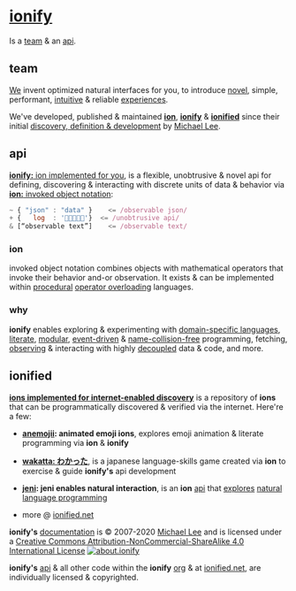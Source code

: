 # [ionify](https://ionify.net)

Is a [team](#team) & an [api](#api).

## team

[We](https://github.com/orgs/ionify/people)
invent optimized natural interfaces for you, to introduce
[novel](https://glitch.com/~anemojii),
simple, performant,
[intuitive](https://github.com/ionified/jeni-ions.iskitz.net/blob/public/jeni.play.js)
& reliable
[experiences](https://ionified.net/).

We've developed, published & maintained
[**ion**](./ions/ion.md), [**ionify**](#api) & [**ionified**](#ionified)
since their initial
[discovery, definition & development](origin.md)
by
[Michael Lee](https://github.com/iskitz).


## api

[**ionify:** ion implemented for you](https://api.ionify.net),
is a flexible, unobtrusive & novel api for defining, discovering &
interacting with discrete units of data & behavior via
[**ion:** invoked object notation](./ions/ion.md):


```javascript
~ { "json" : "data" }    <= /observable json/
+ {   log  : '👋🏾👨🏾‍💻'}  <= /unobtrusive api/
& [“observable text”]    <= /observable text/
```

### ion

invoked object notation combines objects with mathematical operators that invoke their behavior and-or
observation. It exists & can be implemented within [procedural](https://en.wikipedia.org/wiki/List_of_programming_languages_by_type#Procedural_languages) [operator overloading](https://en.wikipedia.org/wiki/Operator_overloading) languages.

### why

**ionify** enables exploring & experimenting with
[domain-specific languages](https://github.com/ionify/ionify/README.md#domain-specific-languages),
[literate](https://github.com/ionify/ionify/blob/public/README.md#literate-programming),
[modular](https://github.com/ionify/ionify/blob/public/README.md#modular-programming),
[event-driven](https://github.com/ionify/ionify/blob/public/README.md#event-driven-programming)
&
[name-collision-free](https://github.com/ionify/ionify/blob/public/README.md#name-collision-freedom)
programming, fetching,
[observing](https://github.com/ionify/ionify/blob/public/README.md#decoupled-observation)
& interacting with highly
[decoupled](https://github.com/ionify/ionify/blob/public/README.md#name-collision-freedom)
data & code, and
more.


## ionified

[**ions implemented for internet-enabled discovery**](https://ionified.net/)
is a repository of **ions** that can be programmatically discovered & verified via the
internet. Here're a few:

+ **[anemojii](https://anemojii.glitch.me/): animated emoji ions**,
  explores emoji animation & literate programming via **ion** & **ionify**


+ **[wakatta: わかった](https://wakatta.glitch.me/)**,
  is a japanese language-skills game created via **ion** to
  exercise & guide **ionify's** api development


+ **[jeni](https://github.com/ionified/jeni-ions.iskitz.net/blob/public/jeni.play.js):
  jeni enables natural interaction**, is an **ion**
  [api](https://github.com/ionified/jeni-ions.iskitz.net)
  that
  [explores](https://jeni.glitch.me/)
  [natural language programming](https://en.wikipedia.org/wiki/Natural_language_programming)


+ more @ [ionified.net](https://ionified.net/)


**ionify's** [documentation](https://github.com/ionify/about) is &copy; 2007-2020
[Michael Lee](https://github.com/iskitz/) and is licensed under a
[Creative Commons Attribution-NonCommercial-ShareAlike 4.0 International License](http://creativecommons.org/licenses/by-nc-sa/4.0/) [![about.ionify](https://i.creativecommons.org/l/by-nc-sa/4.0/80x15.png "Creative Commons License")](http://creativecommons.org/licenses/by-nc-sa/4.0/)

**ionify's** [api](https://github.com/ionify/ionify)
& all other code within the **ionify**
[org](https://github.com/ionify/)
& at
[ionified.net](https://ionified.net/),
are individually licensed & copyrighted.
